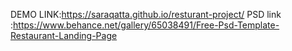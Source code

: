 DEMO LINK:https://saraqatta.github.io/resturant-project/
PSD link :https://www.behance.net/gallery/65038491/Free-Psd-Template-Restaurant-Landing-Page
